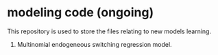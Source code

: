 # modeling code (ongoing)
This repository is used to store the files relating to new models learning.
1.  Multinomial endogeneous switching regression model.